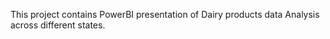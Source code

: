 This project contains PowerBI presentation of Dairy products data Analysis across different states.
